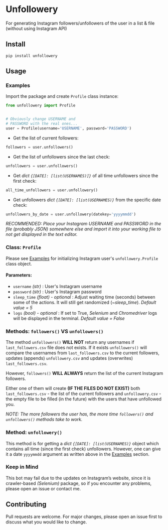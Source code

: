 # Unfollowery

For generating Instagram followers/unfollowers of the user in a list & file (without using Instagram API)

## Install

`pip install unfollowery`

## Usage

### Examples

Import the package and create `Profile` class instance:

```python
from unfollowery import Profile


# Obviously change USERNAME and
# PASSWORD with the real ones...
user = Profile(username='USERNAME', password='PASSWORD')
```

- Get the list of current followers:

```python
followers = user.unfollowers()
```

- Get the list of unfollowers since the last check:

```python
unfollowers = user.unfollowers()
```

- Get _dict `{[DATE]: [list(USERNAMES)]}`_ of all time unfollowers since the first check:

```python
all_time_unfollowers = user.unfollowery()
```

- Get unfollowers _dict `{[DATE]: [list(USERNAMES)}`_ from the specific date check:

```python
unfollowers_by_date = user.unfollowery(datekey='yyyymmdd')
```

_RECOMMENDED: Place your Instagram USERNAME and PASSWORD in the file (probably JSON) somewhere else and import it into your working file to not get displayed in the text editor._

### Class: `Profile`

Please see [Examples](#Examples) for initializing Instagram user's `unfollowery.Profile` class object.

#### Parameters:

- `username` _(str)_ : User's Instagram username
- `password` _(str)_ : User's Instagram password
- `sleep_time` _(float) - optional_ : Adjust waiting time (seconds) between some of the actions. It will still get randomized (_~sleep_time_). _Default value = 5_
- `logs` _(bool) - optional_ : If set to True, _Selenium_ and _Chromedriver_ logs will be displayed in the terminal. _Default value = False_

### Methods: `followers()` VS `unfollowers()`

The method `unfollowers()` **WILL NOT** return any usernames if `last_followers.csv` file does not exists.
If it exists `unfollowers()` will compare the usernames from `last_followers.csv` to the current followers, updates (appends) `unfollowery.csv` and updates (overwrites) `last_followers.csv`.

However, `followers()` **WILL ALWAYS** return the list of the current Instagram followers.

Either one of them will create **(IF THE FILES DO NOT EXIST)** both `last_followers.csv` - the list of the current followers and `unfollowery.csv` - the empty file to be filled (in the future) with the users that have unfollowed you.

_NOTE: The more followers the user has, the more time `followers()` and `unfollowers()` methods take to work._

### Method: `unfollowery()`

This method is for getting a _dict `{[DATE]: [list(USERNAMES)}`_ object which contains all time (since the first check) unfollowers.
However, one can give it a date `yyyymmdd` argument as written above in the [Examples](#-Examples) section.

### Keep in Mind

This bot may fail due to the updates on Instagram’s website, since it is crawler-based _(Selenium)_ package, so if you encounter any problems, please open an issue or contact me.

## Contributing

Pull requests are welcome. For major changes, please open an issue first to discuss what you would like to change.
